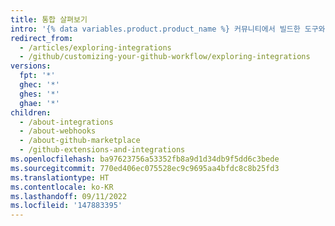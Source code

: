 ```yaml
---
title: 통합 살펴보기
intro: '{% data variables.product.product_name %} 커뮤니티에서 빌드한 도구와 서비스를 사용하여 {% data variables.product.product_name %} 워크플로를 사용자 지정하고 확장할 수 있습니다.'
redirect_from:
  - /articles/exploring-integrations
  - /github/customizing-your-github-workflow/exploring-integrations
versions:
  fpt: '*'
  ghec: '*'
  ghes: '*'
  ghae: '*'
children:
  - /about-integrations
  - /about-webhooks
  - /about-github-marketplace
  - /github-extensions-and-integrations
ms.openlocfilehash: ba97623756a53352fb8a9d1d34db9f5dd6c3bede
ms.sourcegitcommit: 770ed406ec075528ec9c9695aa4bfdc8c8b25fd3
ms.translationtype: HT
ms.contentlocale: ko-KR
ms.lasthandoff: 09/11/2022
ms.locfileid: '147883395'
---
```


